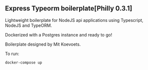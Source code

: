 ## Express Typeorm boilerplate[Philly 0.3.1]

Lightweight boilerplate for NodeJS api applications using Typescript, NodeJS and TypeORM.

Dockerized with a Postgres instance and ready to go!

Boilerplate designed by Mit Koevoets.

To run: 

```docker-compose up```
